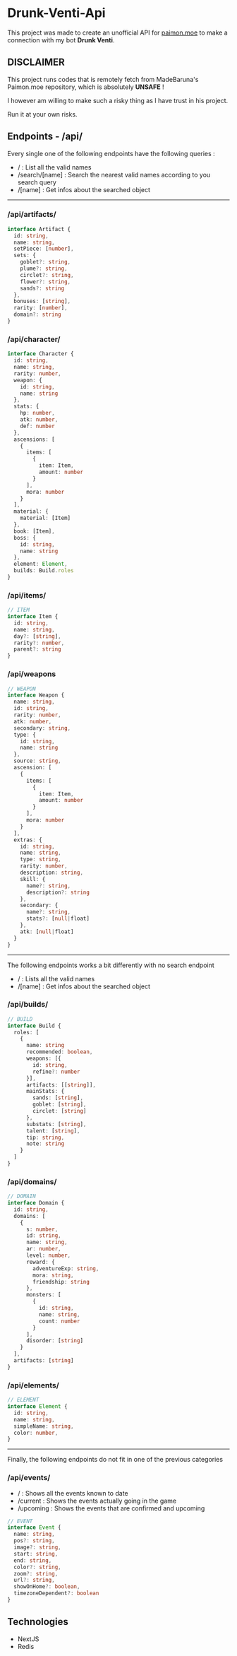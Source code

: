 # Drunk-Venti-Api

This project was made to create an unofficial API for [paimon.moe](https://paimon.moe) to make a connection with my bot **Drunk Venti**.

## DISCLAIMER
This project runs codes that is remotely fetch from MadeBaruna's Paimon.moe repository, which is absolutely **UNSAFE** !

I however am willing to make such a risky thing as I have trust in his project.

Run it at your own risks.

## Endpoints - /api/

Every single one of the following endpoints have the following queries :
- / : List all the valid names
- /search/[name] : Search the nearest valid names according to you search query
- /[name] : Get infos about the searched object

---

### /api/artifacts/

```typescript
interface Artifact {
  id: string,
  name: string,
  setPiece: [number],
  sets: {
    goblet?: string,
    plume?: string,
    circlet?: string,
    flower?: string,
    sands?: string
  },
  bonuses: [string],
  rarity: [number],
  domain?: string
}
```

### /api/character/
```typescript
interface Character {
  id: string,
  name: string,
  rarity: number,
  weapon: {
    id: string,
    name: string
  },
  stats: {
    hp: number,
    atk: number,
    def: number
  },
  ascensions: [
    {
      items: [
        {
          item: Item,
          amount: number
        }
      ],
      mora: number
    }
  ],
  material: {
    material: [Item]
  },
  book: [Item],
  boss: {
    id: string,
    name: string
  },
  element: Element,
  builds: Build.roles
}
```

### /api/items/

```typescript
// ITEM
interface Item {
  id: string,
  name: string,
  day?: [string],
  rarity?: number,
  parent?: string 
}
```

### /api/weapons
```typescript
// WEAPON
interface Weapon {
  name: string,
  id: string,
  rarity: number,
  atk: number,
  secondary: string,
  type: {
    id: string,
    name: string
  },
  source: string,
  ascension: [
    {
      items: [
        {
          item: Item,
          amount: number
        }
      ],
      mora: number
    }
  ],
  extras: {
    id: string,
    name: string,
    type: string,
    rarity: number,
    description: string,
    skill: {
      name?: string,
      description?: string
    },
    secondary: {
      name?: string,
      stats?: [null|float]
    },
    atk: [null|float]
  }
}
```

---

The following endpoints works a bit differently with no search endpoint

- / : Lists all the valid names
- /[name] : Get infos about the searched object

### /api/builds/

```typescript
// BUILD
interface Build {
  roles: [
    {
      name: string
      recommended: boolean,
      weapons: [{ 
        id: string,
        refine?: number
      }],
      artifacts: [[string]],
      mainStats: {
        sands: [string],
        goblet: [string],
        circlet: [string]
      },
      substats: [string],
      talent: [string],
      tip: string,
      note: string
    }
  ]
}
```
### /api/domains/

```typescript
// DOMAIN
interface Domain {
  id: string,
  domains: [
    {
      s: number,
      id: string,
      name: string,
      ar: number,
      level: number,
      reward: {
        adventureExp: string,
        mora: string,
        friendship: string
      },
      monsters: [
        {
          id: string,
          name: string,
          count: number
        }
      ],
      disorder: [string]
    }
  ],
  artifacts: [string]
}
```

### /api/elements/
```typescript
// ELEMENT
interface Element {
  id: string,
  name: string,
  simpleName: string,
  color: number,
}
```

---

Finally, the following endpoints do not fit in one of the previous categories

### /api/events/

- / : Shows all the events known to date
- /current : Shows the events actually going in the game
- /upcoming : Shows the events that are confirmed and upcoming

```typescript
// EVENT
interface Event {
  name: string,
  pos?: string,
  image?: string,
  start: string,
  end: string,
  color?: string,
  zoom?: string,
  url?: string,
  showOnHome?: boolean,
  timezoneDependent?: boolean
}
```

## Technologies

- NextJS
- Redis